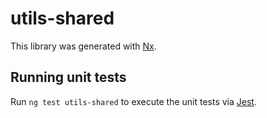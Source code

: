 # utils-shared

This library was generated with [Nx](https://nx.dev).

## Running unit tests

Run `ng test utils-shared` to execute the unit tests via [Jest](https://jestjs.io).
